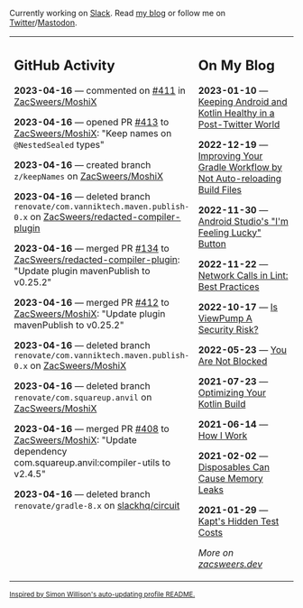 Currently working on [Slack](https://slack.com/). Read [my blog](https://zacsweers.dev/) or follow me on [Twitter](https://twitter.com/ZacSweers)/[Mastodon](https://hachyderm.io/@ZacSweers).

<table><tr><td valign="top" width="60%">

## GitHub Activity
<!-- githubActivity starts -->
**2023-04-16** — commented on [#411](https://github.com/ZacSweers/MoshiX/issues/411#issuecomment-1510454702) in [ZacSweers/MoshiX](https://github.com/ZacSweers/MoshiX)

**2023-04-16** — opened PR [#413](https://github.com/ZacSweers/MoshiX/pull/413) to [ZacSweers/MoshiX](https://github.com/ZacSweers/MoshiX): "Keep names on `@NestedSealed` types"

**2023-04-16** — created branch `z/keepNames` on [ZacSweers/MoshiX](https://github.com/ZacSweers/MoshiX)

**2023-04-16** — deleted branch `renovate/com.vanniktech.maven.publish-0.x` on [ZacSweers/redacted-compiler-plugin](https://github.com/ZacSweers/redacted-compiler-plugin)

**2023-04-16** — merged PR [#134](https://github.com/ZacSweers/redacted-compiler-plugin/pull/134) to [ZacSweers/redacted-compiler-plugin](https://github.com/ZacSweers/redacted-compiler-plugin): "Update plugin mavenPublish to v0.25.2"

**2023-04-16** — merged PR [#412](https://github.com/ZacSweers/MoshiX/pull/412) to [ZacSweers/MoshiX](https://github.com/ZacSweers/MoshiX): "Update plugin mavenPublish to v0.25.2"

**2023-04-16** — deleted branch `renovate/com.vanniktech.maven.publish-0.x` on [ZacSweers/MoshiX](https://github.com/ZacSweers/MoshiX)

**2023-04-16** — deleted branch `renovate/com.squareup.anvil` on [ZacSweers/MoshiX](https://github.com/ZacSweers/MoshiX)

**2023-04-16** — merged PR [#408](https://github.com/ZacSweers/MoshiX/pull/408) to [ZacSweers/MoshiX](https://github.com/ZacSweers/MoshiX): "Update dependency com.squareup.anvil:compiler-utils to v2.4.5"

**2023-04-16** — deleted branch `renovate/gradle-8.x` on [slackhq/circuit](https://github.com/slackhq/circuit)
<!-- githubActivity ends -->
</td><td valign="top" width="40%">

## On My Blog
<!-- blog starts -->
**2023-01-10** — [Keeping Android and Kotlin Healthy in a Post-Twitter World](https://www.zacsweers.dev/keeping-android-healthy/)

**2022-12-19** — [Improving Your Gradle Workflow by Not Auto-reloading Build Files](https://www.zacsweers.dev/improving-your-workflow-by-not-auto-reloading-build-files/)

**2022-11-30** — [Android Studio's "I'm Feeling Lucky" Button](https://www.zacsweers.dev/android-studios-im-feeling-lucky-button/)

**2022-11-22** — [Network Calls in Lint: Best Practices](https://www.zacsweers.dev/network-calls-in-lint-best-practices/)

**2022-10-17** — [Is ViewPump A Security Risk?](https://www.zacsweers.dev/is-viewpump-a-security-risk/)

**2022-05-23** — [You Are Not Blocked](https://www.zacsweers.dev/you-are-not-blocked/)

**2021-07-23** — [Optimizing Your Kotlin Build](https://www.zacsweers.dev/optimizing-your-kotlin-build/)

**2021-06-14** — [How I Work](https://www.zacsweers.dev/how-i-work/)

**2021-02-02** — [Disposables Can Cause Memory Leaks](https://www.zacsweers.dev/disposables-can-cause-memory-leaks/)

**2021-01-29** — [Kapt's Hidden Test Costs](https://www.zacsweers.dev/kapts-hidden-test-costs/)
<!-- blog ends -->
_More on [zacsweers.dev](https://zacsweers.dev/)_
</td></tr></table>

<sub><a href="https://simonwillison.net/2020/Jul/10/self-updating-profile-readme/">Inspired by Simon Willison's auto-updating profile README.</a></sub>